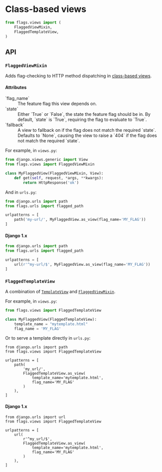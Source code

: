 # Class-based views

```python
from flags.views import (
    FlaggedViewMixin,
    FlaggedTemplateView,
)
```

## API

### `FlaggedViewMixin`

Adds flag-checking to HTTP method dispatching in [class-based views](https://docs.djangoproject.com/en/2.2/topics/class-based-views/).

#### Attributes

<dl>
  <dt>`flag_name`</dt>
  <dd>The feature flag this view depends on.</dd>

  <dt>`state`</dt>
  <dd>Either `True` or `False`, the state the feature flag should be in. By default, `state` is `True`, requiring the flag to evaluate to `True`.</dd>

  <dt>`fallback`</dt>
  <dd>A view to fallback on if the flag does not match the required `state`. Defaults to `None`, causing the view to raise a `404` if the flag does not match the required `state`.</dd>
</dl> 

For example, in `views.py`:

```python
from django.views.generic import View
from flags.views import FlaggedViewMixin

class MyFlaggedView(FlaggedViewMixin, View):
    def get(self, request, *args, **kwargs):
        return HttpResponse('ok')
```

And in `urls.py`:

```python
from django.urls import path
from flags.urls import flagged_path

urlpatterns = [
    path('my-url/', MyFlaggedView.as_view(flag_name='MY_FLAG'))
]
```

#### Django 1.x

```python
from django.urls import path
from flags.urls import flagged_path

urlpatterns = [
    url(r'^my-url/$', MyFlaggedView.as_view(flag_name='MY_FLAG'))
]
```

### `FlaggedTemplateView`

A combination of [`TemplateView`](https://docs.djangoproject.com/en/2.2/ref/class-based-views/base/#templateview) and [`FlaggedViewMixin`](#flaggedviewmixin).

For example, in `views.py`:

```python
from flags.views import FlaggedTemplateView

class MyFlaggedView(FlaggedTemplateView):
    template_name = "mytemplate.html"
    flag_name = 'MY_FLAG'
```

Or to serve a template directly in `urls.py`:

```
from django.urls import path
from flags.views import FlaggedTemplateView

urlpatterns = [
    path(
        'my_url/', 
        FlaggedTemplateView.as_view(
            template_name='mytemplate.html', 
            flag_name='MY_FLAG'
        )
    ),
]
```

#### Django 1.x

```
from django.urls import url
from flags.views import FlaggedTemplateView

urlpatterns = [
    url(
        r'^my_url/$', 
        FlaggedTemplateView.as_view(
            template_name='mytemplate.html', 
            flag_name='MY_FLAG'
        )
    ),
]
```
